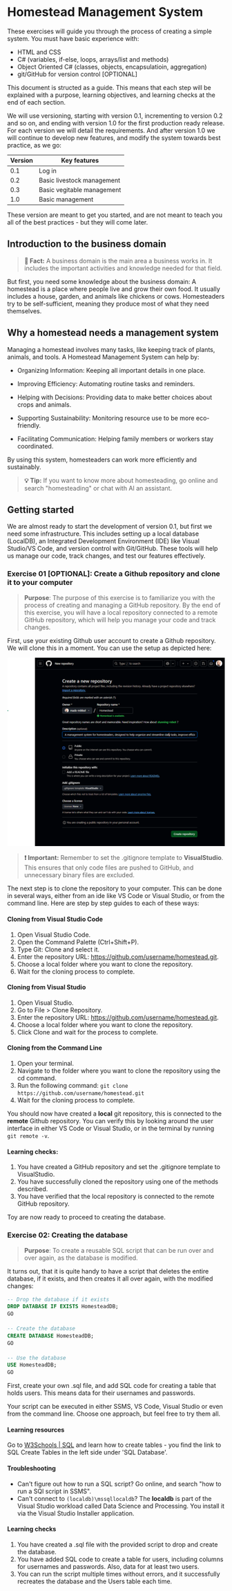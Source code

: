 # Homestead Management System
These exercises will guide you through the process of creating a simple system. You must have basic experience with:
- HTML and CSS
- C# (variables, if-else, loops, arrays/list and methods)
- Object Oriented C# (classes, objects, encapsulatioin, aggregation)
- git/GitHub for version control [OPTIONAL]

This document is structed as a guide. This means that each step will be explained with a purpose, learning objectives, and learning checks at the end of each section.

We will use versioning, starting with version 0.1, incrementing to version 0.2 and so on, and ending with version 1.0 for the first production ready release. For each version we will detail the requirements. And after version 1.0 we will continue to develop new features, and modify the system towards best practice, as we go:

|Version|Key features|
|-------|------------|
| 0.1 | Log in
| 0.2 | Basic livestock management
| 0.3 | Basic vegitable management
| 1.0 | Basic management |

These version are meant to get you started, and are not meant to teach you all of the best practices - but they will come later.



## Introduction to the business domain

> **📘 Fact:** A business domain is the main area a business works in. It includes the important activities and knowledge needed for that field.

But first, you need some knowledge about the business domain: A homestead is a place where people live and grow their own food. It usually includes a house, garden, and animals like chickens or cows. Homesteaders try to be self-sufficient, meaning they produce most of what they need themselves.

## Why a homestead needs a management system
Managing a homestead involves many tasks, like keeping track of plants, animals, and tools. A Homestead Management System can help by:

- Organizing Information: Keeping all important details in one place.

- Improving Efficiency: Automating routine tasks and reminders.

- Helping with Decisions: Providing data to make better choices about crops and animals.

- Supporting Sustainability: Monitoring resource use to be more eco-friendly.

- Facilitating Communication: Helping family members or workers stay coordinated.

By using this system, homesteaders can work more efficiently and sustainably.

> **💡 Tip:** If you want to know more about homesteading, go online and search "homesteading" or chat with AI an assistant.

## Getting started
We are almost ready to start the development of version 0.1, but first we need some infrastructure. This includes setting up a local database (LocalDB), an Integrated Development Environment (IDE) like Visual Studio/VS Code, and version control with Git/GitHub. These tools will help us manage our code, track changes, and test our features effectively.

### Exercise 01 [OPTIONAL]: Create a Github repository and clone it to your computer
> **Purpose**: The purpose of this exercise is to familiarize you with the process of creating and managing a GitHub repository. By the end of this exercise, you will have a local repository connected to a remote GitHub repository, which will help you manage your code and track changes.


First, use your existing Github user account to create a Github repository. We will clone this in a moment. You can use the setup as depicted here:

![Create Github repository](./github-create-repo.png)

> **❗ Important:** Remember to set the .gitignore template to **VisualStudio**. This ensures that only code files are pushed to GitHub, and unnecessary binary files are excluded.

The next step is to clone the repository to your computer. This can be done in several ways, either from an ide like VS Code or Visual Studio, or from the command line. Here are step by step guides to each of these ways:

#### Cloning from Visual Studio Code
1. Open Visual Studio Code.
2. Open the Command Palette (Ctrl+Shift+P).
3. Type Git: Clone and select it.
4. Enter the repository URL: https://github.com/username/homestead.git.
5. Choose a local folder where you want to clone the repository.
6. Wait for the cloning process to complete.

#### Cloning from Visual Studio
1. Open Visual Studio.
2. Go to File > Clone Repository.
3. Enter the repository URL: https://github.com/username/homestead.git.
4. Choose a local folder where you want to clone the repository.
5. Click Clone and wait for the process to complete.

#### Cloning from the Command Line
1. Open your terminal.
2. Navigate to the folder where you want to clone the repository using the cd command.
3. Run the following command:
`git clone https://github.com/username/homestead.git`
4. Wait for the cloning process to complete.

You should now have created a **local** git repository, this is connected to the **remote** Github repository. You can verify this by looking around the user interface in either VS Code or Visual Studio, or in the terminal by running `git remote -v`.

#### Learning checks:
1. You have created a GitHub repository and set the .gitignore template to VisualStudio.
2. You have successfully cloned the repository using one of the methods described.
3. You have verified that the local repository is connected to the remote GitHub repository.

Toy are now ready to proceed to creating the database.

### Exercise 02: Creating the database
> **Purpose**: To create a reusable SQL script that can be run over and over again, as the database is modified.

It turns out, that it is quite handy to have a script that deletes the entire database, if it exists, and then creates it all over again, with the modified changes:

```SQL
-- Drop the database if it exists
DROP DATABASE IF EXISTS HomesteadDB;
GO

-- Create the database
CREATE DATABASE HomesteadDB;
GO

-- Use the database
USE HomesteadDB;
GO
```

First, create your own .sql file, and add SQL code for creating a table that holds users. This means data for their usernames and passwords.

Your script can be executed in either SSMS, VS Code, Visual Studio or even from the command line. Choose one approach, but feel free to try them all.

#### Learning resources
Go to [W3Schools | SQL](https://www.w3schools.com/sql/) and learn how to create tables - you find the link to SQL Create Tables in the left side under 'SQL Database'.

#### Troubleshooting
* Can't figure out how to run a SQL script? Go online, and search "how to run a SQl script in SSMS". 
* Can't connect to `(localdb)\mssqllocaldb`? The **localdb** is part of the Visual Studio workload called Data Science and Processing. You install it via the Visual Studio Installer application.

#### Learning checks
1. You have created a .sql file with the provided script to drop and create the database.
2. You have added SQL code to create a table for users, including columns for usernames and passwords. Also, data for at least two users.
3. You can run the script multiple times without errors, and it successfully recreates the database and the Users table each time.

### 
